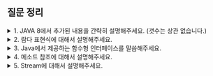 ## 질문 정리
<details>
<summary>1. JAVA 8에서 추가된 내용을 간략히 설명해주세요. (갯수는 상관 없습니다.)</summary>
<div>
    (1) 람다식 : 익명함수를 지칭하며, 함수를 하나의 식으로 표현한 것입니다.<br>
    (2) 함수형 인터페이스 : 추상 메서드가 오직 하나인 인터페이스를 의미합니다.<br>
    (3) 디폴트 메서드 : 인터페이스에 있는 구현 메서드를 의미합니다.<br>
    (4) JVM 변화 : <br>
    (5) 병렬 배열 정렬 : <br>
    (6) 스트림: 데이터 흐름으로 람다를 사용할 수 있도록 제공합니다.<br>
    (7) Optional : Null을 감싸서 NPE를 줄일 수 있는 Wrapper 클래스입니다.<br>
    (8) Date & Time API: LocalDate, LocalTime, LocalDateTime이 있습니다.<br>
</div>
</details>


<details>
<summary>2. 람다 표현식에 대해서 설명해주세요.</summary>
<div>
    람다 표현식이란, 메서드로 전달할 수 있는 익명함수를 단순화한 것입니다.<br>
    이는 불필요한 코드를 줄일 수 있고, 가독성 또한 높일 수 있습니다.<br>
    그리고, 병렬 프로그래밍에 용이합니다.<br>
    반면 단점도 존재하는데, 디버깅이 힘들다는 점과 재귀로 만들경우 부적합하다는 점의 단점이 있습니다.<br>
</div>
</details>


<details>
<summary>3. Java에서 제공하는 함수형 인터페이스를 말씀해주세요.</summary>
<div>
    Supplier, Consumer, Function, Predicate가 있습니다.<br>
    - Supplier : 매개변수 없이 반환값 만을 갖는 함수형 인터페이스입니다.<br>
    - Consumer : 객체 T를 매개변수로 받아서 사용하며, 반환값은 없는 함수형 인터페이스입니다.<br>
    - Function : 객체 T를 매개변수로 받아서 처리한 후 R로 반환하는 함수형 인터페이스입니다.<br>
    - Predicate : 객체 T를 매개 변수로 받아 처리한 후 Boolean을 반환하는 함수형 인터페이스입니다.<br>
</div>
</details>

<details>
<summary>4. 메소드 참조에 대해서 설명해주세요.</summary>
<div>
    함수형 인터페이스를 람다식이 아닌 일반 메소드를 참조시켜 선언하는 방법입니다.<br>
    참조 가능한 메소드는 일반 메소드, Static 메소드, 생성자가 있으며, '클래스::메소드 이름'으로 참조할 수 있습니다.<br>
    일반 메소드를 참조하기 위해서는 아래 세가지 조건을 만족해야합니다.<br>
    - 함수형 인터페이스의 매개변수 타입 = 메소드의 매개변수 타입<br>
    - 함수형 인터페이스의 매개변수 개수 = 메소드의 매개변수 개수<br>
    - 함수형 인터페이스의 반환형 = 메소드의 반환형<br>
</div>
</details>

<details>
<summary>5. Stream에 대해서 설명해주세요.</summary>
<div>
    Java8부터 지원되기 시작한 기능입니다.<br>
    컬렉션에 저장되어있는 엘리먼트들을 하나씩 순회하면서 처리할 수 있는 코드 패턴으로, 데이터 처리를 간결하게 나타낼 수 있습니다.<br>
    스트림을 생성하고, 가공하고, 결과를 생성하는 과정을 거치게 됩니다.<br>
</div>
</details>
